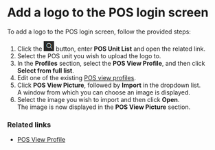 # Add a logo to the POS login screen

To add a logo to the POS login screen, follow the provided steps: 

1. Click the ![Lightbulb that opens the Tell Me feature](../../../images/Icons/Lightbulb_icon.png "Tell Me what you want to do") button, enter **POS Unit List** and open the related link. 
2. Select the POS unit you wish to upload the logo to.
3. In the **Profiles** section, select the **POS View Profile**, and then click **Select from full list**.
4. Edit one of the existing [POS view profiles](../explanation/POS_view_profile.md). 
5. Click **POS View Picture**, followed by **Import** in the dropdown list.    
   A window from which you can choose an image is displayed.
6. Select the image you wish to import and then click **Open**.     
   The image is now displayed in the **POS View Picture** section.

### Related links

- [POS View Profile](../explanation/POS_view_profile.md)